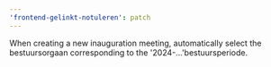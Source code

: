 ```yaml
---
'frontend-gelinkt-notuleren': patch
---
```


When creating a new inauguration meeting, 
automatically select the bestuursorgaan corresponding to the '2024-...'bestuursperiode.
